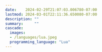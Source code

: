 ```yaml
---
date:    2024-02-29T21:07:03.006780-07:00
lastmod: 2024-03-01T22:11:36.650080-07:00
description: ""
summary:     ""
cascade:
  images:
  - /languages/lua.jpeg
  programming_language: "Lua"
---
```

